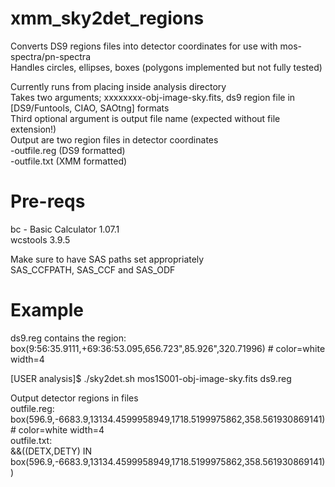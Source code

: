 # xmm_sky2det_regions  
  
Converts DS9 regions files into detector coordinates for use with mos-spectra/pn-spectra  
Handles circles, ellipses, boxes (polygons implemented but not fully tested)  
  
Currently runs from placing inside analysis directory  
Takes two arguments; xxxxxxxx-obj-image-sky.fits, ds9 region file in [DS9/Funtools, CIAO, SAOtng] formats  
Third optional argument is output file name (expected without file extension!)  
Output are two region files in detector coordinates  
  -outfile.reg (DS9 formatted)  
  -outfile.txt (XMM formatted)  
  
# Pre-reqs  
bc - Basic Calculator 1.07.1  
wcstools 3.9.5  
  
Make sure to have SAS paths set appropriately  
SAS_CCFPATH, SAS_CCF and SAS_ODF  
  
# Example  
  
ds9.reg contains the region:  
 box(9:56:35.9111,+69:36:53.095,656.723",85.926",320.71996) # color=white width=4  
  
[USER analysis]$ ./sky2det.sh mos1S001-obj-image-sky.fits ds9.reg  
  
Output detector regions in files  
 outfile.reg:  
  box(596.9,-6683.9,13134.4599958949,1718.5199975862,358.561930869141) # color=white width=4  
 outfile.txt:  
  &&((DETX,DETY) IN box(596.9,-6683.9,13134.4599958949,1718.5199975862,358.561930869141))  

